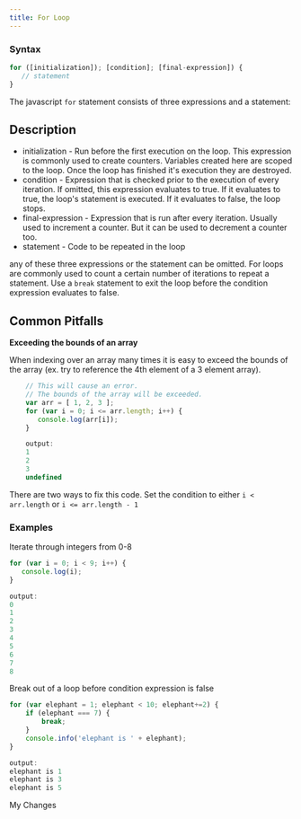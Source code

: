 ```yaml
---
title: For Loop
---
```

### Syntax

```javascript
for ([initialization]); [condition]; [final-expression]) {
   // statement
}
```

The javascript `for` statement consists of three expressions and a statement:

## Description

*   initialization - Run before the first execution on the loop. This expression is commonly used to create counters. Variables created here are scoped to the loop. Once the loop has finished it's execution they are destroyed.
*   condition - Expression that is checked prior to the execution of every iteration. If omitted, this expression evaluates to true. If it evaluates to true, the loop's statement is executed. If it evaluates to false, the loop stops. 
*   final-expression - Expression that is run after every iteration. Usually used to increment a counter. But it can be used to decrement a counter too.
*   statement - Code to be repeated in the loop

any of these three expressions or the statement can be omitted. For loops are commonly used to count a certain number of iterations to repeat a statement. Use a `break` statement to exit the loop before the condition expression evaluates to false. 

## Common Pitfalls

**Exceeding the bounds of an array**

When indexing over an array many times it is easy to exceed the bounds of the array (ex. try to reference the 4th element of a 3 element array).

```javascript
    // This will cause an error.
    // The bounds of the array will be exceeded.
    var arr = [ 1, 2, 3 ];
    for (var i = 0; i <= arr.length; i++) {
       console.log(arr[i]);
    }

    output:
    1
    2
    3
    undefined
```

There are two ways to fix this code. Set the condition to either `i < arr.length` or `i <= arr.length - 1`

### Examples

Iterate through integers from 0-8
    
```javascript
for (var i = 0; i < 9; i++) {
   console.log(i);
}

output:
0
1
2
3
4
5
6
7
8
```

Break out of a loop before condition expression is false

```javascript
for (var elephant = 1; elephant < 10; elephant+=2) {
    if (elephant === 7) {
        break;
    }
    console.info('elephant is ' + elephant);
}

output:
elephant is 1
elephant is 3
elephant is 5
```
    
My Changes
